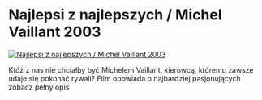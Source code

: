Najlepsi z najlepszych / Michel Vaillant 2003 
=============
[![Najlepsi z najlepszych / Michel Vaillant 2003 ](http://vidos.pl/images/player.gif)](http://vidos.pl/najlepsi-z-najlepszych-michel-vaillant-2003)

 Któż z nas nie chciałby być Michelem Vaillant, kierowcą, któremu zawsze udaje się pokonać rywali? Film opowiada o najbardziej pasjonujących zobacz pełny opis
